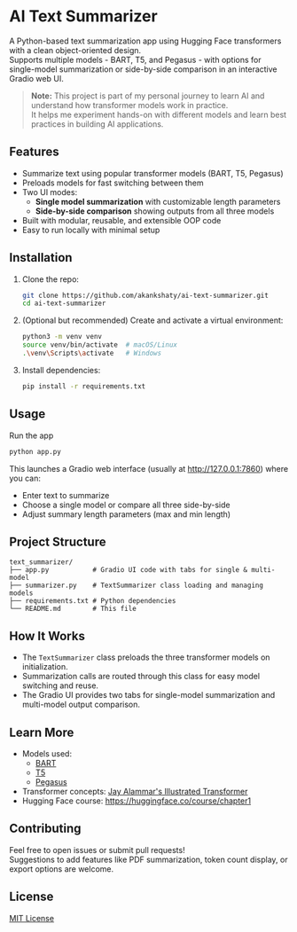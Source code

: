 # AI Text Summarizer

A Python-based text summarization app using Hugging Face transformers with a clean object-oriented design.  
Supports multiple models - BART, T5, and Pegasus - with options for single-model summarization or side-by-side comparison in an interactive Gradio web UI.

> **Note:** This project is part of my personal journey to learn AI and understand how transformer models work in practice.  
> It helps me experiment hands-on with different models and learn best practices in building AI applications.

## Features

- Summarize text using popular transformer models (BART, T5, Pegasus)
- Preloads models for fast switching between them
- Two UI modes:  
  - **Single model summarization** with customizable length parameters  
  - **Side-by-side comparison** showing outputs from all three models  
- Built with modular, reusable, and extensible OOP code  
- Easy to run locally with minimal setup


## Installation

1. Clone the repo:

   ```bash
   git clone https://github.com/akankshaty/ai-text-summarizer.git
   cd ai-text-summarizer

2. (Optional but recommended) Create and activate a virtual environment:

    ```bash
    python3 -m venv venv
    source venv/bin/activate  # macOS/Linux
    .\venv\Scripts\activate   # Windows
   
4. Install dependencies:
   ```bash
   pip install -r requirements.txt

## Usage
Run the app
```bash
python app.py
```

This launches a Gradio web interface (usually at http://127.0.0.1:7860) where you can:

- Enter text to summarize
- Choose a single model or compare all three side-by-side
- Adjust summary length parameters (max and min length)


## Project Structure

```
text_summarizer/
├── app.py           # Gradio UI code with tabs for single & multi-model
├── summarizer.py    # TextSummarizer class loading and managing models
├── requirements.txt # Python dependencies
└── README.md        # This file
```

## How It Works

- The `TextSummarizer` class preloads the three transformer models on initialization.
- Summarization calls are routed through this class for easy model switching and reuse.
- The Gradio UI provides two tabs for single-model summarization and multi-model output comparison.

## Learn More

- Models used:
  - [BART](https://huggingface.co/facebook/bart-large-cnn)
  - [T5](https://huggingface.co/t5-small)
  - [Pegasus](https://huggingface.co/google/pegasus-xsum)
- Transformer concepts: [Jay Alammar's Illustrated Transformer](https://jalammar.github.io/illustrated-transformer/)
- Hugging Face course: https://huggingface.co/course/chapter1

## Contributing

Feel free to open issues or submit pull requests!  
Suggestions to add features like PDF summarization, token count display, or export options are welcome.

## License

[MIT License](LICENSE)


